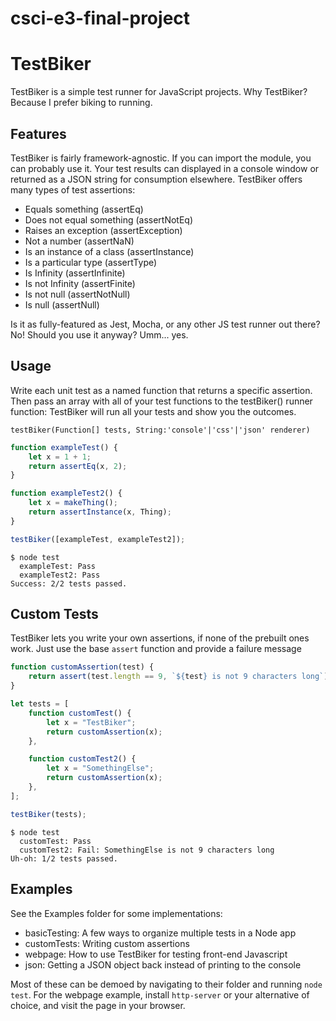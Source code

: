 # csci-e3-final-project

# TestBiker

TestBiker is a simple test runner for JavaScript projects. Why TestBiker? Because I prefer biking to running.

## Features

TestBiker is fairly framework-agnostic. If you can import the module, you can probably use it. Your test results can displayed in a console window or returned as a JSON string for consumption elsewhere. TestBiker offers many types of test assertions:

-   Equals something (assertEq)
-   Does not equal something (assertNotEq)
-   Raises an exception (assertException)
-   Not a number (assertNaN)
-   Is an instance of a class (assertInstance)
-   Is a particular type (assertType)
-   Is Infinity (assertInfinite)
-   Is not Infinity (assertFinite)
-   Is not null (assertNotNull)
-   Is null (assertNull)

Is it as fully-featured as Jest, Mocha, or any other JS test runner out there? No! Should you use it anyway? Umm... yes.

## Usage

Write each unit test as a named function that returns a specific assertion. Then pass an array with all of your test functions to the testBiker() runner function: TestBiker will run all your tests and show you the outcomes.

`testBiker(Function[] tests, String:'console'|'css'|'json' renderer)`

```javascript
function exampleTest() {
    let x = 1 + 1;
    return assertEq(x, 2);
}

function exampleTest2() {
    let x = makeThing();
    return assertInstance(x, Thing);
}

testBiker([exampleTest, exampleTest2]);
```

```
$ node test
  exampleTest: Pass
  exampleTest2: Pass
Success: 2/2 tests passed.
```

## Custom Tests

TestBiker lets you write your own assertions, if none of the prebuilt ones work. Just use the base `assert` function and provide a failure message

```javascript
function customAssertion(test) {
    return assert(test.length == 9, `${test} is not 9 characters long`);
}

let tests = [
    function customTest() {
        let x = "TestBiker";
        return customAssertion(x);
    },

    function customTest2() {
        let x = "SomethingElse";
        return customAssertion(x);
    },
];

testBiker(tests);
```

```
$ node test
  customTest: Pass
  customTest2: Fail: SomethingElse is not 9 characters long
Uh-oh: 1/2 tests passed.
```

## Examples

See the Examples folder for some implementations:

-   basicTesting: A few ways to organize multiple tests in a Node app
-   customTests: Writing custom assertions
-   webpage: How to use TestBiker for testing front-end Javascript
-   json: Getting a JSON object back instead of printing to the console

Most of these can be demoed by navigating to their folder and running `node test`. For the webpage example, install `http-server` or your alternative of choice, and visit the page in your browser.

